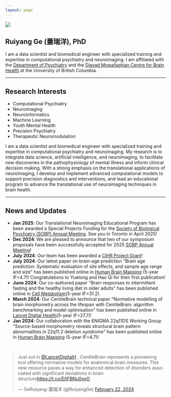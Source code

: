 ```yaml
---
layout: page
---
```


<img src="https://ruiyangge.github.io/ruiyangge.jpg" class="floatpic">

## Ruiyang Ge (蓋瑞洋), PhD
I am a data scientist and biomedical engineer with specialized training and expertise in computational psychiatry and neuroimaging. I am affiliated with the [Department of Psychiatry](https://psychiatry.ubc.ca/) and the [Djavad Mowafaghian Centre for Brain Health](https://www.centreforbrainhealth.ca/) at the University of British Columbia.


---

## Research Interests

- Computational Psychiatry
- Neuroimaging
- Neuroinformatics
- Machine Learning
- Youth Mental Health
- Precision Psychiatry
- Therapeutic Neuromodulation

I am a data scientist and biomedical engineer with specialized training and expertise in computational psychiatry and neuroimaging. My research is to integrate data science, artificial intelligence, and neuroimaging, to facilitate new discoveries in the pathophysiology of mental illness and inform clinical decision making. With a strong emphasis on the translational applications of neuroimaging, I develop and implement advanced computational models to support precision diagnostics and interventions, and lead an educational program to advance the translational use of neuroimaging techniques in brain health.


---

## News and Updates

- **Jan 2025**: Our Translational Neuroimaging Educational Program has been awarded a Special Projects Funding for the [Society of Biological Psychiatry (SOBP) Annual Meeting](https://sobp.org/). See you in Toronto in April 2025!
- **Dec 2024**: We are pleased to announce that two of our symposium proposals have been successfully accepted for 2025 [SOBP Annual Meeting](https://sobp.org/)!
- **July 2024**: Our team has been awarded a [CIHR Project Grant](https://webapps.cihr-irsc.gc.ca/decisions/p/project_details.html?applId=501144&lang=en)!
- **July 2024**: Our latest paper on brain-age prediction "Brain age prediction: Systematic evaluation of site effects, and sample age range and size" has been published online in [Human Brain Mapping](https://onlinelibrary.wiley.com/doi/full/10.1002/hbm.26768) (5-year IF=4.7)! Congratulations to Yuetong and Hao Qi for their first publication!
- **June 2024**: Our co-authored paper "Brain responses to intermittent fasting and the healthy living diet in older adults" has been published online in [Cell Metabolism](https://www.cell.com/cell-metabolism/fulltext/S1550-4131(24)00225-0)(5-year IF=31.2). 
- **March 2024**: Our CentileBrain technical paper "Normative modelling of brain morphometry across the lifespan with CentileBrain: algorithm benchmarking and model optimisation" has been published online in [Lancet Digital Health](https://www.thelancet.com/journals/landig/article/PIIS2589-7500(23)00250-9/fulltext?goal=0_fb7d503c0e-6575838914-162581909)(5-year IF=27.7)!
- **Jan 2024**: Our collaboration with the ENIGMA 22q11DS Working Group "Source-based morphometry reveals structural brain pattern abnormalities in 22q11.2 deletion syndrome" has been published online in [Human Brain Mapping](https://onlinelibrary.wiley.com/doi/full/10.1002/hbm.26553) (5-year IF=4.7)! 


<br>
<blockquote class="twitter-tweet"><p lang="en" dir="ltr">Just out in <a href="https://twitter.com/LancetDigitalH?ref_src=twsrc%5Etfw">@LancetDigitalH</a> , CentileBrain represents a pioneering tool offering normative models for anatomical brain measures. This new resource paves a way for enhanced detection of disorders associated with significant deviations in brain structure<a href="https://t.co/E0FBNu0xoO">https://t.co/E0FBNu0xoO</a></p>&mdash; GeRuiyang-蓋瑞洋 (@RuiyangGe) <a href="https://twitter.com/RuiyangGe/status/1760781807799378253?ref_src=twsrc%5Etfw">February 22, 2024</a></blockquote> <script async src="https://platform.twitter.com/widgets.js" charset="utf-8"></script>

<br>

<script type='text/javascript' id='mapmyvisitors' src='https://mapmyvisitors.com/map.js?cl=b4f4dc&w=600&t=t&d=Iq16MNdcJ8wWlM01KA6krWGFhnd905lzoJ2F68uZa-Q&co=2d78ad&cmo=3acc3a&cmn=ff5353&ct=ffffff'></script>
